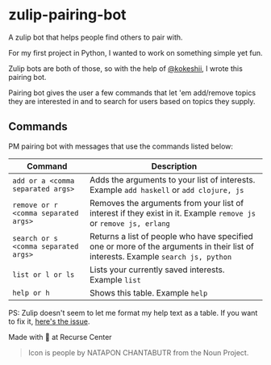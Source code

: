 # zulip-pairing-bot
A zulip bot that helps people find others to pair with.

For my first project in Python, I wanted to work on something simple yet fun.

Zulip bots are both of those, so with the help of [@kokeshii](https://github.com/kokeshii), I wrote this pairing bot.

Pairing bot gives the user a few commands that let 'em add/remove topics they are interested in
and to search for users based on topics they supply.

## Commands
PM pairing bot with messages that use the commands listed below:

Command | Description
--- | ---
`add or a <comma separated args>` | Adds the arguments to your list of interests. Example `add haskell` or `add clojure, js`
`remove or r <comma separated args>` | Removes the arguments from your list of interest if they exist in it. Example `remove js` or `remove js, erlang`
`search or s <comma separated args>` | Returns a list of people who have specified one or more of the arguments in their list of interests. Example `search js, python`
`list or l or ls` | Lists your currently saved interests. Example `list`
`help or h` | Shows this table. Example `help`

PS: Zulip doesn't seem to let me format my help text as a table. If you want to fix it, [here's the issue](https://github.com/zeusdeux/zulip-pairing-bot/issues/1).

Made with :heart_decoration: at Recurse Center

> Icon is people by NATAPON CHANTABUTR from the Noun Project.
